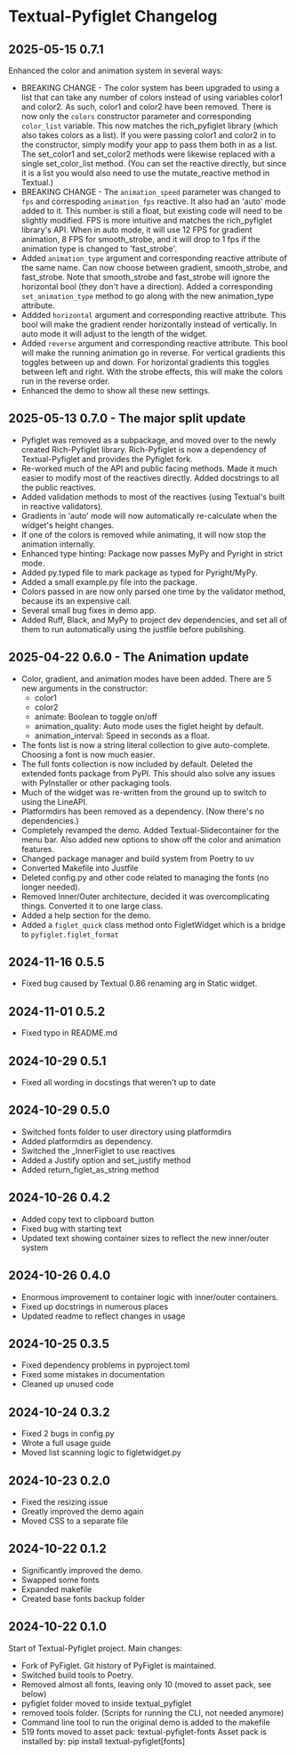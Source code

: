 # Textual-Pyfiglet Changelog

## 2025-05-15 0.7.1

Enhanced the color and animation system in several ways:

- BREAKING CHANGE - The color system has been upgraded to using a list that can take any number of colors instead of using variables color1 and color2. As such, color1 and color2 have been removed. There is now only the `colors` constructor parameter and corresponding `color_list` variable. This now matches the rich_pyfiglet library (which also takes colors as a list). If you were passing color1 and color2 in to the constructor, simply modify your app to pass them both in as a list. The set_color1 and set_color2 methods were likewise replaced with a single set_color_list method. (You can set the reactive directly, but since it is a list you would also need to use the mutate_reactive method in Textual.)
- BREAKING CHANGE - The `animation_speed` parameter was changed to `fps` and correspoding `animation_fps` reactive. It also had an 'auto' mode added to it. This number is still a float, but existing code will need to be slightly modified. FPS is more intuitive and matches the rich_pyfiglet library's API. When in auto mode, it will use 12 FPS for gradient animation, 8 FPS for smooth_strobe, and it will drop to 1 fps if the animation type is changed to 'fast_strobe'.
- Added `animation_type` argument and corresponding reactive attribute of the same name. Can now choose between gradient, smooth_strobe, and fast_strobe. Note that smooth_strobe and fast_strobe will ignore the horizontal bool (they don't have a direction). Added a corresponding `set_animation_type` method to go along with the new animation_type attribute.
- Addded `horizontal` argument and corresponding reactive attribute. This bool will make the gradient render horizontally instead of vertically. In auto mode it will adjust to the length of the widget.
- Added `reverse` argument and corresponding reactive attribute. This bool will make the running animation go in reverse. For vertical gradients this toggles between up and down. For horizontal gradients this toggles between left and right. With the strobe effects, this will make the colors run in the reverse order.
- Enhanced the demo to show all these new settings.

## 2025-05-13 0.7.0 - The major split update

- Pyfiglet was removed as a subpackage, and moved over to the newly created Rich-Pyfiglet library. Rich-Pyfiglet is now a dependency of Textual-Pyfiglet and provides the Pyfiglet fork.
- Re-worked much of the API and public facing methods. Made it much easier to modify most of the reactives directly. Added docstrings to all the public reactives.
- Added validation methods to most of the reactives (using Textual's built in reactive validators).
- Gradients in 'auto' mode will now automatically re-calculate when the widget's height changes.
- If one of the colors is removed while animating, it will now stop the animation internally.
- Enhanced type hinting: Package now passes MyPy and Pyright in strict mode.
- Added py.typed file to mark package as typed for Pyright/MyPy.
- Added a small example.py file into the package.
- Colors passed in are now only parsed one time by the validator method, because its an expensive call.
- Several small bug fixes in demo app.
- Added Ruff, Black, and MyPy to project dev dependencies, and set all of them to run automatically using the justfile before publishing.

## 2025-04-22 0.6.0 - The Animation update

- Color, gradient, and animation modes have been added. There are 5 new arguments in the constructor:
  - color1
  - color2
  - animate: Boolean to toggle on/off
  - animation_quality: Auto mode uses the figlet height by default.
  - animation_interval: Speed in seconds as a float.
- The fonts list is now a string literal collection to give auto-complete. Choosing a font is now much easier.
- The full fonts collection is now included by default. Deleted the extended fonts package from PyPI. This should also solve any issues with PyInstaller or other packaging tools.
- Much of the widget was re-written from the ground up to switch to using the LineAPI.
- Platformdirs has been removed as a dependency. (Now there's no dependencies.)
- Completely revamped the demo. Added Textual-Slidecontainer for the menu bar. Also added new options to show off the color and animation features.
- Changed package manager and build system from Poetry to uv
- Converted Makefile into Justfile
- Deleted config.py and other code related to managing the fonts (no longer needed).
- Removed Inner/Outer architecture, decided it was overcomplicating things. Converted it to one large class.
- Added a help section for the demo.
- Added a `figlet_quick` class method onto FigletWidget which is a bridge to `pyfiglet.figlet_format`

## 2024-11-16 0.5.5

- Fixed bug caused by Textual 0.86 renaming arg in Static widget.

## 2024-11-01 0.5.2

- Fixed typo in README.md

## 2024-10-29 0.5.1

- Fixed all wording in docstings that weren't up to date

## 2024-10-29 0.5.0

- Switched fonts folder to user directory using platformdirs
- Added platformdirs as dependency.
- Switched the _InnerFiglet to use reactives
- Added a Justify option and set_justify method
- Added return_figlet_as_string method

## 2024-10-26 0.4.2

- Added copy text to clipboard button
- Fixed bug with starting text
- Updated text showing container sizes to reflect the new inner/outer system

## 2024-10-26 0.4.0

- Enormous improvement to container logic with inner/outer containers.
- Fixed up docstrings in numerous places
- Updated readme to reflect changes in usage

## 2024-10-25 0.3.5

- Fixed dependency problems in pyproject.toml
- Fixed some mistakes in documentation
- Cleaned up unused code

## 2024-10-24 0.3.2

- Fixed 2 bugs in config.py
- Wrote a full usage guide
- Moved list scanning logic to figletwidget.py

## 2024-10-23 0.2.0

- Fixed the resizing issue
- Greatly improved the demo again
- Moved CSS to a separate file

## 2024-10-22 0.1.2

- Significantly improved the demo.
- Swapped some fonts
- Expanded makefile
- Created base fonts backup folder

## 2024-10-22 0.1.0

Start of Textual-Pyfiglet project. Main changes:

- Fork of PyFiglet. Git history of PyFiglet is maintained.
- Switched build tools to Poetry.
- Removed almost all fonts, leaving only 10 (moved to asset pack, see below)
- pyfiglet folder moved to inside textual_pyfiglet
- removed tools folder. (Scripts for running the CLI, not needed anymore)
- Command line tool to run the original demo is added to the makefile
- 519 fonts moved to asset pack: textual-pyfiglet-fonts
  Asset pack is installed by: pip install textual-pyfiglet[fonts]